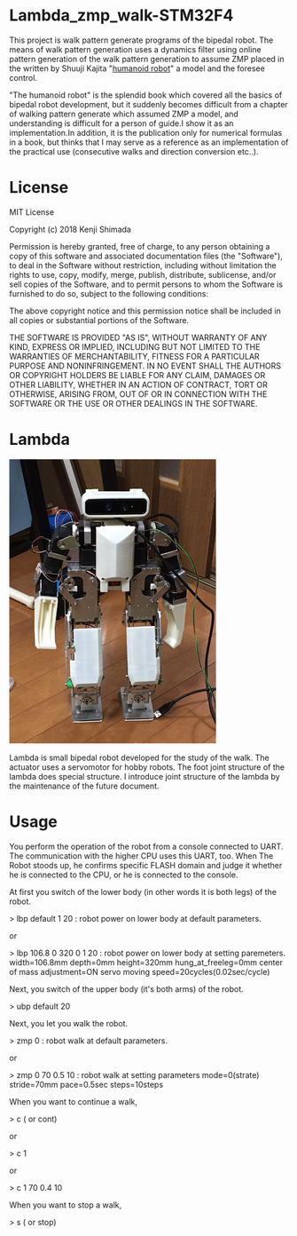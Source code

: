 

# Lambda_zmp_walk-STM32F4
This project is walk pattern generate programs of the bipedal robot.
The means of walk pattern generation uses a dynamics filter using online pattern generation of the walk pattern generation to assume ZMP placed in the written by Shuuji Kajita "[humanoid robot][]" a model and the foresee control.

[humanoid robot]: https://www.ohmsha.co.jp/book/9784274200588/ "Humanoid robot"

"The humanoid robot" is the splendid book which covered all the basics of bipedal robot development, but it suddenly becomes difficult from a chapter of walking pattern generate which assumed ZMP a model, and understanding is difficult for a person of guide.I show it as an implementation.In addition, it is the publication only for numerical formulas in a book, but thinks that I may serve as a reference as an implementation of the practical use (consecutive walks and direction conversion etc..).

# License
MIT License

Copyright (c) 2018 Kenji Shimada

Permission is hereby granted, free of charge, to any person obtaining a copy
of this software and associated documentation files (the "Software"), to deal
in the Software without restriction, including without limitation the rights
to use, copy, modify, merge, publish, distribute, sublicense, and/or sell
copies of the Software, and to permit persons to whom the Software is
furnished to do so, subject to the following conditions:

The above copyright notice and this permission notice shall be included in all
copies or substantial portions of the Software.

THE SOFTWARE IS PROVIDED "AS IS", WITHOUT WARRANTY OF ANY KIND, EXPRESS OR
IMPLIED, INCLUDING BUT NOT LIMITED TO THE WARRANTIES OF MERCHANTABILITY,
FITNESS FOR A PARTICULAR PURPOSE AND NONINFRINGEMENT. IN NO EVENT SHALL THE
AUTHORS OR COPYRIGHT HOLDERS BE LIABLE FOR ANY CLAIM, DAMAGES OR OTHER
LIABILITY, WHETHER IN AN ACTION OF CONTRACT, TORT OR OTHERWISE, ARISING FROM,
OUT OF OR IN CONNECTION WITH THE SOFTWARE OR THE USE OR OTHER DEALINGS IN THE
SOFTWARE.

# Lambda
![Lambda](lambda_20180309.JPG)

Lambda is small bipedal robot developed for the study of the walk.
The actuator uses a servomotor for hobby robots.
The foot joint structure of the lambda does special structure.
I introduce joint structure of the lambda by the maintenance of the future document.

# Usage
You perform the operation of the robot from a console connected to UART.
The communication with the higher CPU uses this UART, too. When The Robot stoods up, he confirms specific FLASH domain and judge it whether he is connected to the CPU, or he is connected to the console.

At first you switch of the lower body (in other words it is both legs) of the robot.

\> lbp default 1 20 : robot power on lower body at default parameters.
 
 or
 
\> lbp 106.8 0 320 0 1 20 : robot power on lower body at setting paremeters. width=106.8mm depth=0mm height=320mm hung_at_freeleg=0mm center of mass adjustment=ON servo moving speed=20cycles(0.02sec/cycle)
 
Next, you switch of the upper body (it's both arms) of the robot.

\> ubp default 20
 
Next, you let you walk the robot.

\> zmp 0  : robot walk at default parameters.
 
 or
 
\> zmp 0 70 0.5 10  : robot walk at setting parameters mode=0(strate) stride=70mm pace=0.5sec steps=10steps 
 
 When you want to continue a walk, 
 
\> c ( or cont)

 or
 
\> c 1

 or
 
\> c 1 70 0.4 10

When you want to stop a walk,

\> s ( or stop)

